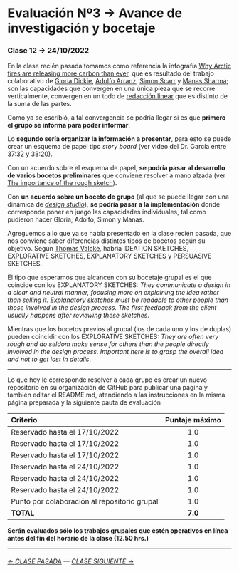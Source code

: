 # Evaluación Nº3 → Avance de investigación y bocetaje

### Clase 12 → 24/10/2022

En la clase recién pasada tomamos como referencia la infografía [Why Arctic fires are releasing more carbon than ever](https://graphics.reuters.com/CLIMATE-CHANGE/WILDFIRE-EMISSIONS/zjvqkrwmnvx/), que es resultado del trabajo colaborativo de [Gloria Dickie](https://twitter.com/GloriaDickie), [Adolfo Arranz](https://twitter.com/adolfux), [Simon Scarr](http://www.simonscarr.com/) y [Manas Sharma](https://www.linkedin.com/in/manas-sharma-69b516179/); son las capacidades que convergen en una única pieza que se recorre verticalmente, convergen en un todo de [redacción linear](https://www.youtube.com/watch?v=iEB3oILm-qQ&t=2010s) que es distinto de la suma de las partes.

Como ya se escribió, a tal convergencia se podría llegar si es que **primero el grupo se informa para poder informar**. 

Lo **segundo sería organizar la información a presentar**, para esto se puede crear un esquema de papel tipo *story board* (ver video del Dr. García entre [37:32 y 38:20](https://youtu.be/iEB3oILm-qQ?t=2252)).

Con un acuerdo sobre el esquema de papel, **se podría pasar al desarrollo de varios bocetos preliminares** que conviene resolver a mano alzada (ver [The importance of the rough sketch](https://www.behance.net/gallery/37869347/Infographics-The-importance-of-the-rough-sketch)).

Con **un acuerdo sobre un boceto de grupo** (al que se puede llegar con una dinámica de [*design studio*](https://medium.com/@jc.stories/lean-ux-running-a-design-studio-8c0c94ae69d4)), **se podría pasar a la implementación** donde corresponde poner en juego las capacidades individuales, tal como pudieron hacer Gloria, Adolfo, Simon y Manas.

Agreguemos a lo que ya se había presentado en la clase recién pasada, que nos conviene saber diferencias distintos tipos de bocetos según su objetivo. Según [Thomas Valcke](https://sketching4ids.wordpress.com/sketches-classification/), habría IDEATION SKETCHES, EXPLORATIVE SKETCHES, EXPLANATORY SKETCHES y PERSUASIVE SKETCHES.

El tipo que esperamos que alcancen con su bocetaje grupal es el que coincide con los EXPLANATORY SKETCHES: *They communicate a design in a clear and neutral manner, focusing more on explaining the idea rather than selling it. Explanatory sketches must be readable to other people than those involved in the design process. The first feedback from the client usually happens after reviewing these sketches*.

Mientras que los bocetos previos al grupal (los de cada uno y los de duplas) pueden coincidir con los EXPLORATIVE SKETCHES: *They are often very rough and do seldom make sense for others than the people directly involved in the design process. Important here is to grasp the overall idea and not to get lost in details*.

- - - - - - 

Lo que hoy le corresponde resolver a cada grupo es crear un nuevo repositorio en su organización de GitHub para publicar una página y también editar el README.md, atendiendo a las instrucciones en la misma página preparada y la siguiente pauta de evaluación

| Criterio             | Puntaje máximo |
|:---------------------|:--------------:|
| Reservado hasta el 17/10/2022 | 1.0 |
| Reservado hasta el 17/10/2022 | 1.0 |
| Reservado hasta el 17/10/2022 | 1.0 |
| Reservado hasta el 24/10/2022 | 1.0 |
| Reservado hasta el 24/10/2022 | 1.0 |
| Reservado hasta el 24/10/2022 | 1.0 |
| Punto por colaboración al repositorio grupal | 1.0 |
| **TOTAL** | **7.0** |

**Serán evaluados sólo los trabajos grupales que estén operativos en línea antes del fin del horario de la clase (12.50 hrs.)** 

- - - - - - - -

###### [← CLASE PASADA](https://github.com/profesorfaco/dno075-2022-2/tree/main/clase-11) — [CLASE SIGUIENTE →](https://github.com/profesorfaco/dno075-2022-2/tree/main/clase-14) 
